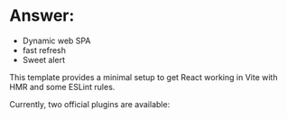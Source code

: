 # Answer:

-  Dynamic web SPA
-  fast refresh
-  Sweet alert

This template provides a minimal setup to get React working in Vite with HMR and some ESLint rules.

Currently, two official plugins are available: